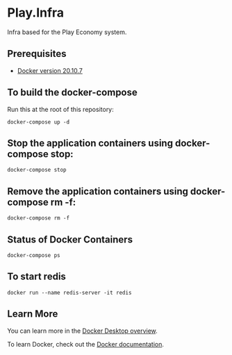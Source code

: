 # Play.Infra

Infra based for the Play Economy system.

## Prerequisites

- [Docker version 20.10.7](https://www.docker.com/get-started/)

## To build the docker-compose

Run this at the root of this repository:

```
docker-compose up -d
```
## Stop the application containers using docker-compose stop:

```
docker-compose stop
```

## Remove the application containers using docker-compose rm -f:

```
docker-compose rm -f
```

## Status of Docker Containers

```
docker-compose ps
```

## To start redis

```
docker run --name redis-server -it redis 
```


## Learn More

You can learn more in the [Docker Desktop overview](https://docs.docker.com/desktop/).

To learn Docker, check out the [Docker documentation](https://docs.docker.com/desktop/).
